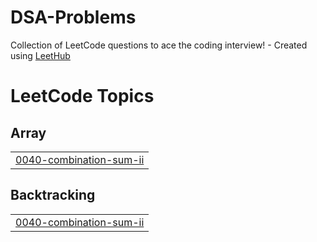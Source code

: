 # DSA-Problems
Collection of LeetCode questions to ace the coding interview! - Created using [LeetHub](https://github.com/QasimWani/LeetHub)

<!---LeetCode Topics Start-->
# LeetCode Topics
## Array
|  |
| ------- |
| [0040-combination-sum-ii](https://github.com/SouMy16/DSA-Problems/tree/master/0040-combination-sum-ii) |
## Backtracking
|  |
| ------- |
| [0040-combination-sum-ii](https://github.com/SouMy16/DSA-Problems/tree/master/0040-combination-sum-ii) |
<!---LeetCode Topics End-->